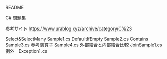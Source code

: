 README

C# 問題集　

参考サイト
https://www.urablog.xyz/archive/category/C%23

Select&SelectMany Sample1.cs
DefaultIfEmpty Sample2.cs
Contains Sample3.cs
参考演算子 Sample4.cs
外部結合と内部結合比較 JoinSample1.cs
例外　Exception1.cs